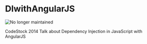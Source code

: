 DIwithAngularJS
===============
![No longer maintained](https://img.shields.io/maintenance/no/2020)

CodeStock 2014 Talk about Dependency Injection in JavaScript with AngularJS
